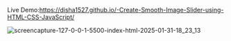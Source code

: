 Live Demo:https://disha1527.github.io/-Create-Smooth-Image-Slider-using-HTML-CSS-JavaScript/

![screencapture-127-0-0-1-5500-index-html-2025-01-31-18_23_13](https://github.com/user-attachments/assets/3da7d1ed-42ac-4ac6-89fc-d96b0d8e9b80)


